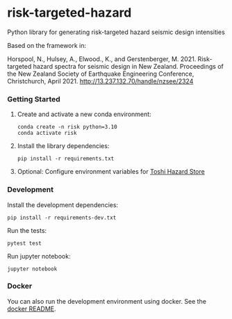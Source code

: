 # risk-targeted-hazard
Python library for generating risk-targeted hazard seismic design intensities

Based on the framework in:

Horspool, N., Hulsey, A., Elwood., K., and Gerstenberger, M. 2021. Risk-targeted hazard spectra for seismic design in New Zealand. Proceedings of the New Zealand Society of Earthquake Engineering Conference, Christchurch, April 2021. http://13.237.132.70/handle/nzsee/2324 

### Getting Started

1. Create and activate a new conda environment:
    ```
    conda create -n risk python=3.10
    conda activate risk
    ```

2. Install the library dependencies:
    ```
    pip install -r requirements.txt
    ```

3. Optional: Configure environment variables for [Toshi Hazard Store](https://github.com/GNS-Science/toshi-hazard-store)

### Development

Install the development dependencies:

```
pip install -r requirements-dev.txt
```

Run the tests:

```
pytest test
```

Run jupyter notebook:

```
jupyter notebook
```

### Docker

You can also run the development environment using docker. See the [docker README](docker/README.md).
